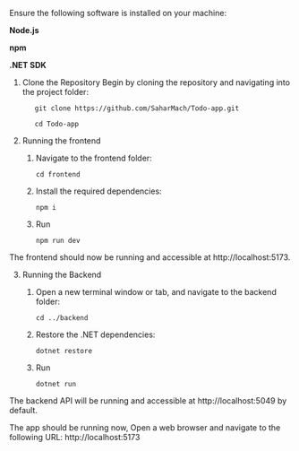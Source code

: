  Ensure the following software is installed on your machine:
  
 **Node.js**
  
 **npm**

**.NET SDK**


1. Clone the Repository
Begin by cloning the repository and navigating into the project folder:

          git clone https://github.com/SaharMach/Todo-app.git
          
          cd Todo-app

2. Running the frontend
   
   1. Navigate to the frontend folder:
      
          cd frontend
      
   3. Install the required dependencies:
      
          npm i
      
   5. Run
      
          npm run dev
      
The frontend should now be running and accessible at http://localhost:5173.

3. Running the Backend

   1. Open a new terminal window or tab, and navigate to the backend folder:
      
          cd ../backend
      
   3. Restore the .NET dependencies:
      
          dotnet restore
   
   5. Run
      
          dotnet run
      
The backend API will be running and accessible at http://localhost:5049 by default.

The app should be running now, Open a web browser and navigate to the following URL: http://localhost:5173
          

